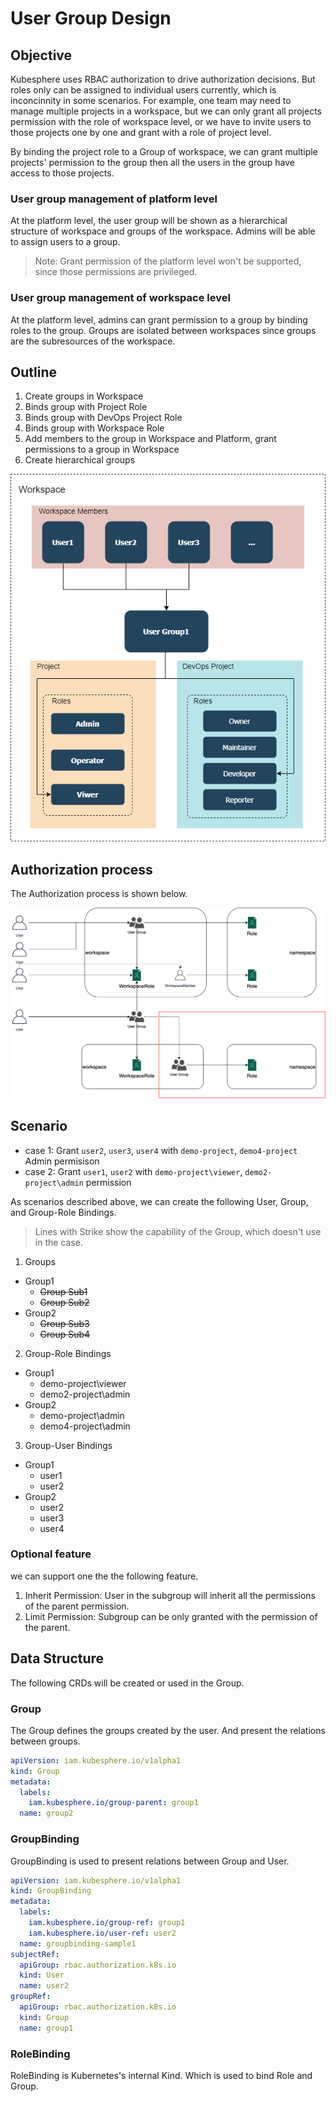 # User Group Design

## Objective

Kubesphere uses RBAC authorization to drive authorization decisions. But roles only can be assigned to individual users currently, which is inconcinnity in some scenarios. For example, one team may need to manage multiple projects in a workspace, but we can only grant all projects permission with the role of workspace level, or we have to invite users to those projects one by one and grant with a role of project level.

By binding the project role to a Group of workspace, we can grant multiple projects' permission to the group then all the users in the group have access to those projects.

### User group management of platform level

At the platform level, the user group will be shown as a hierarchical structure of workspace and groups of the workspace. Admins will be able to assign users to a group.

> Note: Grant permission of the platform level won't be supported, since those permissions are privileged.

### User group management of workspace level 

At the platform level, admins can grant permission to a group by binding roles to the group. Groups are isolated between workspaces since groups are the subresources of the workspace.

## Outline

1. Create groups in Workspace
2. Binds group with Project Role
3. Binds group with DevOps Project Role
4. Binds group with Workspace Role
5. Add members to the group in Workspace and Platform, grant permissions to a group in Workspace
6. Create hierarchical groups

![Group Design](user-group-designs.png "Group Design")

## Authorization process

The Authorization process is shown below.

![Group authorization](user-group-authorization.png "Group authorization")

## Scenario

- case 1: Grant `user2`, `user3`, `user4` with `demo-project`, `demo4-project` Admin permisison
- case 2: Grant `user1`, `user2` with `demo-project\viewer`, `demo2-project\admin` permission

As scenarios described above, we can create the following User, Group, and Group-Role Bindings.

> Lines with Strike show the capability of the Group, which doesn't use in the case.

1. Groups
 - Group1
   - ~~Group Sub1~~
   - ~~Group Sub2~~
 - Group2
   - ~~Group Sub3~~
   - ~~Group Sub4~~

2. Group-Role Bindings
 - Group1 
   - demo-project\viewer
   - demo2-project\admin
 - Group2
   - demo-project\admin
   - demo4-project\admin
3. Group-User Bindings
 - Group1
   - user1
   - user2
 - Group2
   - user2
   - user3
   - user4


### Optional feature

we can support one the the following feature.

1. Inherit Permission: User in the subgroup will inherit all the permissions of the parent permission.
2. Limit Permission: Subgroup can be only granted with the permission of the parent. 

## Data Structure

The following CRDs will be created or used in the Group.

### Group

The Group defines the groups created by the user. And present the relations between groups.

```yaml
apiVersion: iam.kubesphere.io/v1alpha1
kind: Group
metadata:
  labels:
    iam.kubesphere.io/group-parent: group1
  name: group2
```

### GroupBinding

GroupBinding is used to present relations between Group and User.

```yaml
apiVersion: iam.kubesphere.io/v1alpha1
kind: GroupBinding
metadata:
  labels:
    iam.kubesphere.io/group-ref: group1
    iam.kubesphere.io/user-ref: user2
  name: groupbinding-sample1
subjectRef:
  apiGroup: rbac.authorization.k8s.io
  kind: User
  name: user2
groupRef:
  apiGroup: rbac.authorization.k8s.io
  kind: Group
  name: group1
```

### RoleBinding

RoleBinding is Kubernetes's internal Kind. Which is used to bind Role and Group.


